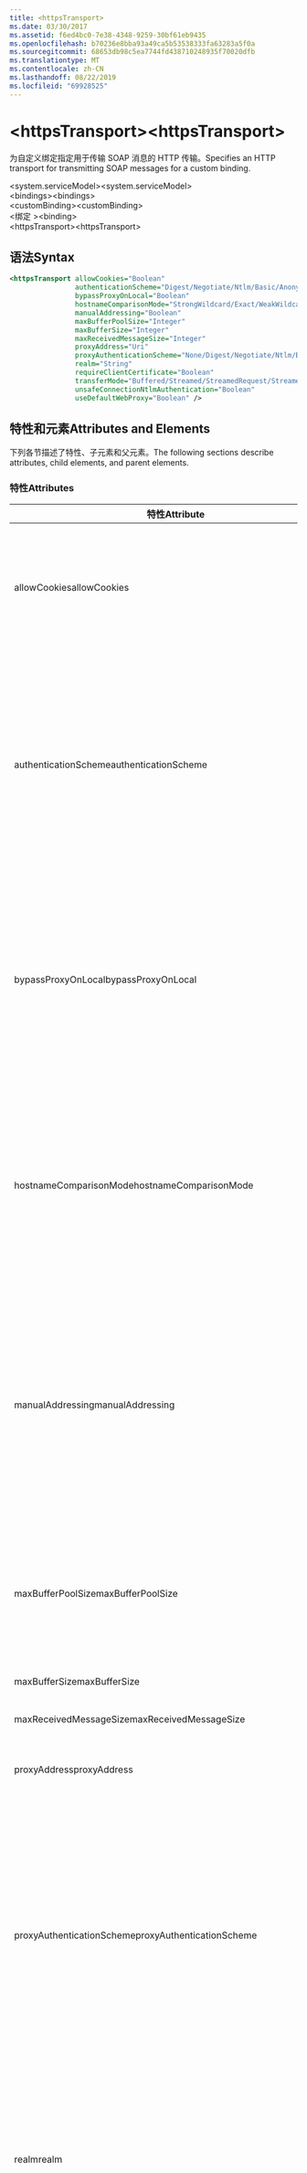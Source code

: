 ```yaml
---
title: <httpsTransport>
ms.date: 03/30/2017
ms.assetid: f6ed4bc0-7e38-4348-9259-30bf61eb9435
ms.openlocfilehash: b70236e8bba93a49ca5b53538333fa63283a5f0a
ms.sourcegitcommit: 68653db98c5ea7744fd438710248935f70020dfb
ms.translationtype: MT
ms.contentlocale: zh-CN
ms.lasthandoff: 08/22/2019
ms.locfileid: "69928525"
---
```

# <a name="httpstransport"></a><span data-ttu-id="8fb60-101">\<httpsTransport></span><span class="sxs-lookup"><span data-stu-id="8fb60-101">\<httpsTransport></span></span>
<span data-ttu-id="8fb60-102">为自定义绑定指定用于传输 SOAP 消息的 HTTP 传输。</span><span class="sxs-lookup"><span data-stu-id="8fb60-102">Specifies an HTTP transport for transmitting SOAP messages for a custom binding.</span></span>  
  
 <span data-ttu-id="8fb60-103">\<system.serviceModel></span><span class="sxs-lookup"><span data-stu-id="8fb60-103">\<system.serviceModel></span></span>  
<span data-ttu-id="8fb60-104">\<bindings></span><span class="sxs-lookup"><span data-stu-id="8fb60-104">\<bindings></span></span>  
<span data-ttu-id="8fb60-105">\<customBinding></span><span class="sxs-lookup"><span data-stu-id="8fb60-105">\<customBinding></span></span>  
<span data-ttu-id="8fb60-106">\<绑定 ></span><span class="sxs-lookup"><span data-stu-id="8fb60-106">\<binding></span></span>  
<span data-ttu-id="8fb60-107">\<httpsTransport></span><span class="sxs-lookup"><span data-stu-id="8fb60-107">\<httpsTransport></span></span>  
  
## <a name="syntax"></a><span data-ttu-id="8fb60-108">语法</span><span class="sxs-lookup"><span data-stu-id="8fb60-108">Syntax</span></span>  
  
```xml  
<httpsTransport allowCookies="Boolean"
                authenticationScheme="Digest/Negotiate/Ntlm/Basic/Anonymous"
                bypassProxyOnLocal="Boolean"
                hostnameComparisonMode="StrongWildcard/Exact/WeakWildcard"
                manualAddressing="Boolean"
                maxBufferPoolSize="Integer"
                maxBufferSize="Integer"
                maxReceivedMessageSize="Integer"
                proxyAddress="Uri"
                proxyAuthenticationScheme="None/Digest/Negotiate/Ntlm/Basic/Anonymous"
                realm="String"
                requireClientCertificate="Boolean"
                transferMode="Buffered/Streamed/StreamedRequest/StreamedResponse"
                unsafeConnectionNtlmAuthentication="Boolean"
                useDefaultWebProxy="Boolean" />
```  
  
## <a name="attributes-and-elements"></a><span data-ttu-id="8fb60-109">特性和元素</span><span class="sxs-lookup"><span data-stu-id="8fb60-109">Attributes and Elements</span></span>  
 <span data-ttu-id="8fb60-110">下列各节描述了特性、子元素和父元素。</span><span class="sxs-lookup"><span data-stu-id="8fb60-110">The following sections describe attributes, child elements, and parent elements.</span></span>  
  
### <a name="attributes"></a><span data-ttu-id="8fb60-111">特性</span><span class="sxs-lookup"><span data-stu-id="8fb60-111">Attributes</span></span>  
  
|<span data-ttu-id="8fb60-112">特性</span><span class="sxs-lookup"><span data-stu-id="8fb60-112">Attribute</span></span>|<span data-ttu-id="8fb60-113">描述</span><span class="sxs-lookup"><span data-stu-id="8fb60-113">Description</span></span>|  
|---------------|-----------------|  
|<span data-ttu-id="8fb60-114">allowCookies</span><span class="sxs-lookup"><span data-stu-id="8fb60-114">allowCookies</span></span>|<span data-ttu-id="8fb60-115">一个布尔值，指定客户端是否接受 Cookie 并在今后的请求中传播这些 Cookie。</span><span class="sxs-lookup"><span data-stu-id="8fb60-115">A Boolean value that specifies whether the client accepts cookies and propagates them on future requests.</span></span> <span data-ttu-id="8fb60-116">默认值为 `false`。</span><span class="sxs-lookup"><span data-stu-id="8fb60-116">The default is `false`.</span></span><br /><br /> <span data-ttu-id="8fb60-117">在与使用 Cookie 的 ASMX Web 服务进行交互时，可以使用此属性。</span><span class="sxs-lookup"><span data-stu-id="8fb60-117">You can use this attribute when you interact with ASMX Web services that use cookies.</span></span> <span data-ttu-id="8fb60-118">通过这种方式，可以确保从服务器返回的 Cookie 自动复制到客户端今后对该服务的所有请求。</span><span class="sxs-lookup"><span data-stu-id="8fb60-118">In this way, you can be sure that the cookies returned from the server are automatically copied to all future client requests for that service.</span></span>|  
|<span data-ttu-id="8fb60-119">authenticationScheme</span><span class="sxs-lookup"><span data-stu-id="8fb60-119">authenticationScheme</span></span>|<span data-ttu-id="8fb60-120">指定用来验证 HTTP 侦听器正在处理的客户端请求的协议。</span><span class="sxs-lookup"><span data-stu-id="8fb60-120">Specifies the protocol used to authenticate client requests being processed by an HTTP listener.</span></span> <span data-ttu-id="8fb60-121">包括以下有效值：</span><span class="sxs-lookup"><span data-stu-id="8fb60-121">Valid values include the following:</span></span><br /><br /> <span data-ttu-id="8fb60-122">摘要指定摘要式身份验证。</span><span class="sxs-lookup"><span data-stu-id="8fb60-122">-   Digest: Specifies digest authentication.</span></span><br /><span data-ttu-id="8fb60-123">沟通与客户端协商以确定身份验证方案。</span><span class="sxs-lookup"><span data-stu-id="8fb60-123">-   Negotiate: Negotiates with the client to determine the authentication scheme.</span></span> <span data-ttu-id="8fb60-124">如果客户端和服务器均支持 Kerberos，则使用 Kerberos；否则使用 NTLM。</span><span class="sxs-lookup"><span data-stu-id="8fb60-124">If both client and server support Kerberos, it is used; otherwise, NTLM is used.</span></span><br /><span data-ttu-id="8fb60-125">Ntlm指定 NTLM 身份验证。</span><span class="sxs-lookup"><span data-stu-id="8fb60-125">-   Ntlm: Specifies NTLM authentication.</span></span><br /><span data-ttu-id="8fb60-126">空白指定基本身份验证。</span><span class="sxs-lookup"><span data-stu-id="8fb60-126">-   Basic: Specifies basic authentication.</span></span><br /><span data-ttu-id="8fb60-127">匿名指定匿名身份验证。</span><span class="sxs-lookup"><span data-stu-id="8fb60-127">-   Anonymous: Specifies anonymous authentication.</span></span><br /><br /> <span data-ttu-id="8fb60-128">默认值为 Anonymous。</span><span class="sxs-lookup"><span data-stu-id="8fb60-128">The default is Anonymous.</span></span> <span data-ttu-id="8fb60-129">此属性的类型为 <xref:System.Net.AuthenticationSchemes>。</span><span class="sxs-lookup"><span data-stu-id="8fb60-129">This attribute is of type <xref:System.Net.AuthenticationSchemes>.</span></span> <span data-ttu-id="8fb60-130">此属性只能设置一次。</span><span class="sxs-lookup"><span data-stu-id="8fb60-130">This attribute can only be set once.</span></span>|  
|<span data-ttu-id="8fb60-131">bypassProxyOnLocal</span><span class="sxs-lookup"><span data-stu-id="8fb60-131">bypassProxyOnLocal</span></span>|<span data-ttu-id="8fb60-132">一个布尔值，指示是否对本地地址不使用代理服务器。</span><span class="sxs-lookup"><span data-stu-id="8fb60-132">A Boolean value that indicates whether to bypass the proxy server for local addresses.</span></span> <span data-ttu-id="8fb60-133">默认值为 `false`。</span><span class="sxs-lookup"><span data-stu-id="8fb60-133">The default is `false`.</span></span><br /><br /> <span data-ttu-id="8fb60-134">本地地址是指位于本地 LAN 或 Intranet 上的地址。</span><span class="sxs-lookup"><span data-stu-id="8fb60-134">A local address is one that is on the local LAN or intranet.</span></span><br /><br /> <span data-ttu-id="8fb60-135">Windows Communication Foundation (WCF) 总是忽略代理，如果服务地址以开始 `http://localhost` 。</span><span class="sxs-lookup"><span data-stu-id="8fb60-135">Windows Communication Foundation (WCF) always ignores the proxy if the service address begins with `http://localhost`.</span></span><br /><br /> <span data-ttu-id="8fb60-136">如果希望客户端在与同一台计算机上的服务通话时使用代理，则应使用主机名称而非 localhost。</span><span class="sxs-lookup"><span data-stu-id="8fb60-136">You should use the host name rather than localhost if you want clients to go through a proxy when talking to services on the same machine.</span></span>|  
|<span data-ttu-id="8fb60-137">hostnameComparisonMode</span><span class="sxs-lookup"><span data-stu-id="8fb60-137">hostnameComparisonMode</span></span>|<span data-ttu-id="8fb60-138">指定用于分析 URI 的 HTTP 主机名比较模式。</span><span class="sxs-lookup"><span data-stu-id="8fb60-138">Specifies the HTTP hostname comparison mode used to parse URIs.</span></span> <span data-ttu-id="8fb60-139">有效值为</span><span class="sxs-lookup"><span data-stu-id="8fb60-139">Valid values are,</span></span><br /><br /> <span data-ttu-id="8fb60-140">-StrongWildcard: ("+") 与指定方案、端口和相对 URI 的上下文中的所有可能的主机名匹配。</span><span class="sxs-lookup"><span data-stu-id="8fb60-140">-   StrongWildcard: ("+") matches all possible hostnames in the context of the specified scheme, port and relative URI.</span></span><br /><span data-ttu-id="8fb60-141">-Exact: 无通配符</span><span class="sxs-lookup"><span data-stu-id="8fb60-141">-   Exact: no wildcards</span></span><br /><span data-ttu-id="8fb60-142">-WeakWildcard: ("\*") 与指定方案、端口和相对 UIR 的上下文中的所有可能的主机名匹配, 它们未显式匹配或通过强通配符机制匹配。</span><span class="sxs-lookup"><span data-stu-id="8fb60-142">-   WeakWildcard: ("\*") matches all possible hostname in the context of the specified scheme, port and relative UIR that have not been matched explicitly or through the strong wildcard mechanism.</span></span><br /><br /> <span data-ttu-id="8fb60-143">默认值为 StrongWildcard。</span><span class="sxs-lookup"><span data-stu-id="8fb60-143">The default is StrongWildcard.</span></span> <span data-ttu-id="8fb60-144">此属性的类型为 `System.ServiceModel.HostnameComparison`。</span><span class="sxs-lookup"><span data-stu-id="8fb60-144">This attribute is of type `System.ServiceModel.HostnameComparison`.</span></span>|  
|<span data-ttu-id="8fb60-145">manualAddressing</span><span class="sxs-lookup"><span data-stu-id="8fb60-145">manualAddressing</span></span>|<span data-ttu-id="8fb60-146">一个使用户能够控制消息寻址的布尔值。</span><span class="sxs-lookup"><span data-stu-id="8fb60-146">A Boolean value that enables the user to take control of message addressing.</span></span> <span data-ttu-id="8fb60-147">此属性通常用于路由器方案。在该方案中，应用程序确定将消息发送到若干目标中的哪一个。</span><span class="sxs-lookup"><span data-stu-id="8fb60-147">This property is usually used in router scenarios, where the application determines which one of several destinations to send a message to.</span></span><br /><br /> <span data-ttu-id="8fb60-148">如果设置为 `true`，则通道假定已对消息进行寻址，而不再向其添加其他任何信息。</span><span class="sxs-lookup"><span data-stu-id="8fb60-148">When set to `true`, the channel assumes the message has already been addressed and does not add any additional information to it.</span></span> <span data-ttu-id="8fb60-149">然后，用户可以单独对每个消息进行寻址。</span><span class="sxs-lookup"><span data-stu-id="8fb60-149">The user can then address every message individually.</span></span><br /><br /> <span data-ttu-id="8fb60-150">如果设置为 `false`，则默认的 Windows Communication Foundation (WCF) 寻址机制将为所有消息自动创建地址。</span><span class="sxs-lookup"><span data-stu-id="8fb60-150">When set to `false`, the default Windows Communication Foundation (WCF) addressing mechanism automatically creates addresses for all messages.</span></span><br /><br /> <span data-ttu-id="8fb60-151">默认值为 `false`。</span><span class="sxs-lookup"><span data-stu-id="8fb60-151">The default is `false`.</span></span>|  
|<span data-ttu-id="8fb60-152">maxBufferPoolSize</span><span class="sxs-lookup"><span data-stu-id="8fb60-152">maxBufferPoolSize</span></span>|<span data-ttu-id="8fb60-153">一个正整数，指定缓冲池的最大大小。</span><span class="sxs-lookup"><span data-stu-id="8fb60-153">A positive integer that specifies the maximum size of the buffer pool.</span></span> <span data-ttu-id="8fb60-154">默认值为 524288。</span><span class="sxs-lookup"><span data-stu-id="8fb60-154">The default is 524288.</span></span><br /><br /> <span data-ttu-id="8fb60-155">WCF 的许多组件使用缓冲区。</span><span class="sxs-lookup"><span data-stu-id="8fb60-155">Many parts of WCF use buffers.</span></span> <span data-ttu-id="8fb60-156">每次使用缓冲区时，创建和销毁它们都将占用大量资源，而缓冲区的垃圾回收过程也是如此。</span><span class="sxs-lookup"><span data-stu-id="8fb60-156">Creating and destroying buffers each time they are used is expensive, and garbage collection for buffers is also expensive.</span></span> <span data-ttu-id="8fb60-157">利用缓冲池，可以从缓冲池中获得缓冲区，使用缓冲区，然后在完成工作后将其返回给缓冲池。</span><span class="sxs-lookup"><span data-stu-id="8fb60-157">With buffer pools, you can take a buffer from the pool, use it, and return it to the pool once you are done.</span></span> <span data-ttu-id="8fb60-158">这样就避免了创建和销毁缓冲区的系统开销。</span><span class="sxs-lookup"><span data-stu-id="8fb60-158">Thus the overhead in creating and destroying buffers is avoided.</span></span>|  
|<span data-ttu-id="8fb60-159">maxBufferSize</span><span class="sxs-lookup"><span data-stu-id="8fb60-159">maxBufferSize</span></span>|<span data-ttu-id="8fb60-160">一个正整数，指定缓冲区的最大大小。</span><span class="sxs-lookup"><span data-stu-id="8fb60-160">A positive integer that specifies the maximum size of the buffer.</span></span> <span data-ttu-id="8fb60-161">默认值为 524288。</span><span class="sxs-lookup"><span data-stu-id="8fb60-161">The default is 524288</span></span>|  
|<span data-ttu-id="8fb60-162">maxReceivedMessageSize</span><span class="sxs-lookup"><span data-stu-id="8fb60-162">maxReceivedMessageSize</span></span>|<span data-ttu-id="8fb60-163">一个正整数，指定可允许接收的最大消息大小。</span><span class="sxs-lookup"><span data-stu-id="8fb60-163">A positive integer that specifies the maximum allowable message size that can be received.</span></span> <span data-ttu-id="8fb60-164">默认值为 65536。</span><span class="sxs-lookup"><span data-stu-id="8fb60-164">The default is 65536.</span></span>|  
|<span data-ttu-id="8fb60-165">proxyAddress</span><span class="sxs-lookup"><span data-stu-id="8fb60-165">proxyAddress</span></span>|<span data-ttu-id="8fb60-166">一个指定 HTTP 代理的地址的 URI。</span><span class="sxs-lookup"><span data-stu-id="8fb60-166">A URI that specifies the address of the HTTP proxy.</span></span> <span data-ttu-id="8fb60-167">如果 `useSystemWebProxy` 为 `true`，则此设置必须为 `null`。</span><span class="sxs-lookup"><span data-stu-id="8fb60-167">If `useSystemWebProxy` is `true`, this setting must be `null`.</span></span> <span data-ttu-id="8fb60-168">默认值为 `null`。</span><span class="sxs-lookup"><span data-stu-id="8fb60-168">The default is `null`.</span></span>|  
|<span data-ttu-id="8fb60-169">proxyAuthenticationScheme</span><span class="sxs-lookup"><span data-stu-id="8fb60-169">proxyAuthenticationScheme</span></span>|<span data-ttu-id="8fb60-170">指定用于验证 HTTP 代理正在处理的客户端请求的协议。</span><span class="sxs-lookup"><span data-stu-id="8fb60-170">Specifies the protocol used for authenticating client requests being processed by an HTTP proxy.</span></span> <span data-ttu-id="8fb60-171">包括以下有效值：</span><span class="sxs-lookup"><span data-stu-id="8fb60-171">Valid values include the following:</span></span><br /><br /> <span data-ttu-id="8fb60-172">内容不执行任何身份验证。</span><span class="sxs-lookup"><span data-stu-id="8fb60-172">-   None: No authentication is performed.</span></span><br /><span data-ttu-id="8fb60-173">摘要指定摘要式身份验证。</span><span class="sxs-lookup"><span data-stu-id="8fb60-173">-   Digest: Specifies digest authentication.</span></span><br /><span data-ttu-id="8fb60-174">沟通与客户端协商以确定身份验证方案。</span><span class="sxs-lookup"><span data-stu-id="8fb60-174">-   Negotiate: Negotiates with the client to determine the authentication scheme.</span></span> <span data-ttu-id="8fb60-175">如果客户端和服务器均支持 Kerberos，则使用 Kerberos；否则使用 NTLM。</span><span class="sxs-lookup"><span data-stu-id="8fb60-175">If both client and server support Kerberos, it is used; otherwise, NTLM is used.</span></span><br /><span data-ttu-id="8fb60-176">Ntlm指定 NTLM 身份验证。</span><span class="sxs-lookup"><span data-stu-id="8fb60-176">-   Ntlm: Specifies NTLM authentication.</span></span><br /><span data-ttu-id="8fb60-177">空白指定基本身份验证。</span><span class="sxs-lookup"><span data-stu-id="8fb60-177">-   Basic: Specifies basic authentication.</span></span><br /><span data-ttu-id="8fb60-178">匿名指定匿名身份验证。</span><span class="sxs-lookup"><span data-stu-id="8fb60-178">-   Anonymous: Specifies anonymous authentication.</span></span><br /><br /> <span data-ttu-id="8fb60-179">默认值为 Anonymous。</span><span class="sxs-lookup"><span data-stu-id="8fb60-179">The default is Anonymous.</span></span> <span data-ttu-id="8fb60-180">此属性的类型为 <xref:System.Net.AuthenticationSchemes>。</span><span class="sxs-lookup"><span data-stu-id="8fb60-180">This attribute is of type <xref:System.Net.AuthenticationSchemes>.</span></span> <span data-ttu-id="8fb60-181">请注意<xref:System.Net.AuthenticationSchemes.IntegratedWindowsAuthentication?displayProperty=nameWithType> , 不支持。</span><span class="sxs-lookup"><span data-stu-id="8fb60-181">Note that <xref:System.Net.AuthenticationSchemes.IntegratedWindowsAuthentication?displayProperty=nameWithType> is not supported.</span></span>|  
|<span data-ttu-id="8fb60-182">realm</span><span class="sxs-lookup"><span data-stu-id="8fb60-182">realm</span></span>|<span data-ttu-id="8fb60-183">一个指定要在代理/服务器上使用的领域的字符串。</span><span class="sxs-lookup"><span data-stu-id="8fb60-183">A string that specifies the realm to use on the proxy/server.</span></span> <span data-ttu-id="8fb60-184">默认值为一个空字符串。</span><span class="sxs-lookup"><span data-stu-id="8fb60-184">The default is an empty string.</span></span><br /><br /> <span data-ttu-id="8fb60-185">服务器使用领域将受保护的资源分区。</span><span class="sxs-lookup"><span data-stu-id="8fb60-185">Servers use realms to partition protected resources.</span></span> <span data-ttu-id="8fb60-186">每个分区都可以有自己的身份验证方案和/或授权数据库。</span><span class="sxs-lookup"><span data-stu-id="8fb60-186">Each partition can have its own authentication scheme and/or authorization database.</span></span> <span data-ttu-id="8fb60-187">领域仅用于基本和摘要式身份验证。</span><span class="sxs-lookup"><span data-stu-id="8fb60-187">Realms are used only for basic and digest authentication.</span></span> <span data-ttu-id="8fb60-188">在客户端成功进行身份验证之后，该身份验证对给定领域内的所有资源都有效。</span><span class="sxs-lookup"><span data-stu-id="8fb60-188">After a client successfully authenticates, the authentication is valid for all resources in a given realm.</span></span> <span data-ttu-id="8fb60-189">有关领域的详细说明, 请参阅[IETF 网站](https://www.ietf.org)上的 RFC 2617。</span><span class="sxs-lookup"><span data-stu-id="8fb60-189">For a detailed description of realms, see RFC 2617 at the [IETF website](https://www.ietf.org).</span></span>|  
|<span data-ttu-id="8fb60-190">requireClientCertificate</span><span class="sxs-lookup"><span data-stu-id="8fb60-190">requireClientCertificate</span></span>|<span data-ttu-id="8fb60-191">一个布尔值，指定服务器是否要求客户端提供一个客户端证书作为 HTTPS 握手的一部分。</span><span class="sxs-lookup"><span data-stu-id="8fb60-191">A Boolean value that specifies if the server requires the client to provide a client certificate as part of the HTTPS handshake.</span></span> <span data-ttu-id="8fb60-192">默认值为 `false`。</span><span class="sxs-lookup"><span data-stu-id="8fb60-192">The default is `false`.</span></span>|  
|<span data-ttu-id="8fb60-193">transferMode</span><span class="sxs-lookup"><span data-stu-id="8fb60-193">transferMode</span></span>|<span data-ttu-id="8fb60-194">指定对消息进行缓冲处理还是流式处理，或者指定消息是请求还是响应。</span><span class="sxs-lookup"><span data-stu-id="8fb60-194">Specifies whether messages are buffered or streamed or a request or response.</span></span> <span data-ttu-id="8fb60-195">包括以下有效值：</span><span class="sxs-lookup"><span data-stu-id="8fb60-195">Valid values include the following:</span></span><br /><br /> <span data-ttu-id="8fb60-196">缓冲区请求和响应消息进行缓冲处理。</span><span class="sxs-lookup"><span data-stu-id="8fb60-196">-   Buffered: The request and response messages are buffered.</span></span><br /><span data-ttu-id="8fb60-197">流式传输传输请求和响应消息。</span><span class="sxs-lookup"><span data-stu-id="8fb60-197">-   Streamed: The request and response messages are streamed.</span></span><br /><span data-ttu-id="8fb60-198">StreamedRequest对请求消息进行流式处理，对响应消息进行缓冲处理。</span><span class="sxs-lookup"><span data-stu-id="8fb60-198">-   StreamedRequest: The request message is streamed and the response message is buffered.</span></span><br /><span data-ttu-id="8fb60-199">StreamedResponse对请求消息进行缓冲处理，对响应消息进行流式处理。</span><span class="sxs-lookup"><span data-stu-id="8fb60-199">-   StreamedResponse: The request message is buffered and the response message is streamed.</span></span><br /><br /> <span data-ttu-id="8fb60-200">默认值为 Buffered。</span><span class="sxs-lookup"><span data-stu-id="8fb60-200">The default is Buffered.</span></span> <span data-ttu-id="8fb60-201">此属性的类型为 <xref:System.ServiceModel.TransferMode>。</span><span class="sxs-lookup"><span data-stu-id="8fb60-201">This attribute is of type <xref:System.ServiceModel.TransferMode>.</span></span>|  
|<span data-ttu-id="8fb60-202">unsafeConnectionNtlmAuthentication</span><span class="sxs-lookup"><span data-stu-id="8fb60-202">unsafeConnectionNtlmAuthentication</span></span>|<span data-ttu-id="8fb60-203">一个布尔值，指定是否在服务器上启用不安全连接共享。</span><span class="sxs-lookup"><span data-stu-id="8fb60-203">A Boolean value that specifies whether Unsafe Connection Sharing is enabled on the server.</span></span> <span data-ttu-id="8fb60-204">默认值为 `false`。</span><span class="sxs-lookup"><span data-stu-id="8fb60-204">The default is `false`.</span></span> <span data-ttu-id="8fb60-205">如果启用，将对每个 TCP 连接执行一次 NTLM 身份验证。</span><span class="sxs-lookup"><span data-stu-id="8fb60-205">If enabled, NTLM authentication is performed once on each TCP connection.</span></span>|  
|<span data-ttu-id="8fb60-206">useDefaultWebProxy</span><span class="sxs-lookup"><span data-stu-id="8fb60-206">useDefaultWebProxy</span></span>|<span data-ttu-id="8fb60-207">一个布尔值，指定是否使用计算机范围的代理设置，而不使用用户特定的设置。</span><span class="sxs-lookup"><span data-stu-id="8fb60-207">A Boolean value that specifies whether the machine-wide proxy settings are used rather than the user specific settings.</span></span> <span data-ttu-id="8fb60-208">默认值为 `true`。</span><span class="sxs-lookup"><span data-stu-id="8fb60-208">The default is `true`.</span></span>|  
  
### <a name="child-elements"></a><span data-ttu-id="8fb60-209">子元素</span><span class="sxs-lookup"><span data-stu-id="8fb60-209">Child Elements</span></span>  
 <span data-ttu-id="8fb60-210">无。</span><span class="sxs-lookup"><span data-stu-id="8fb60-210">None.</span></span>  
  
### <a name="parent-elements"></a><span data-ttu-id="8fb60-211">父元素</span><span class="sxs-lookup"><span data-stu-id="8fb60-211">Parent Elements</span></span>  
  
|<span data-ttu-id="8fb60-212">元素</span><span class="sxs-lookup"><span data-stu-id="8fb60-212">Element</span></span>|<span data-ttu-id="8fb60-213">描述</span><span class="sxs-lookup"><span data-stu-id="8fb60-213">Description</span></span>|  
|-------------|-----------------|  
|[<span data-ttu-id="8fb60-214">\<binding></span><span class="sxs-lookup"><span data-stu-id="8fb60-214">\<binding></span></span>](../../../misc/binding.md)|<span data-ttu-id="8fb60-215">定义自定义绑定的所有绑定功能。</span><span class="sxs-lookup"><span data-stu-id="8fb60-215">Defines all binding capabilities of the custom binding.</span></span>|  
  
## <a name="remarks"></a><span data-ttu-id="8fb60-216">备注</span><span class="sxs-lookup"><span data-stu-id="8fb60-216">Remarks</span></span>  
 <span data-ttu-id="8fb60-217">`httpsTransport` 元素是创建实现 HTTPS 传输协议的自定义绑定的起始点。</span><span class="sxs-lookup"><span data-stu-id="8fb60-217">The `httpsTransport` element is the starting point for creating a custom binding that implements the HTTPS transport protocol.</span></span> <span data-ttu-id="8fb60-218">HTTPS 是用于安全互操作性用途的主要传输。</span><span class="sxs-lookup"><span data-stu-id="8fb60-218">HTTPS is the primary transport used for secure interoperability purposes.</span></span> <span data-ttu-id="8fb60-219">Windows Communication Foundation (WCF) 支持 HTTPS, 以确保与其他 Web 服务堆栈的互操作性。</span><span class="sxs-lookup"><span data-stu-id="8fb60-219">HTTPS is supported by the Windows Communication Foundation (WCF) to ensure interoperability with other Web services stacks.</span></span>  
  
## <a name="see-also"></a><span data-ttu-id="8fb60-220">请参阅</span><span class="sxs-lookup"><span data-stu-id="8fb60-220">See also</span></span>

- <xref:System.ServiceModel.Configuration.HttpsTransportElement>
- <xref:System.ServiceModel.Channels.HttpsTransportBindingElement>
- <xref:System.ServiceModel.Channels.TransportBindingElement>
- <xref:System.ServiceModel.Channels.CustomBinding>
- [<span data-ttu-id="8fb60-221">传输</span><span class="sxs-lookup"><span data-stu-id="8fb60-221">Transports</span></span>](../../../wcf/feature-details/transports.md)
- [<span data-ttu-id="8fb60-222">选择传输</span><span class="sxs-lookup"><span data-stu-id="8fb60-222">Choosing a Transport</span></span>](../../../wcf/feature-details/choosing-a-transport.md)
- [<span data-ttu-id="8fb60-223">绑定</span><span class="sxs-lookup"><span data-stu-id="8fb60-223">Bindings</span></span>](../../../wcf/bindings.md)
- [<span data-ttu-id="8fb60-224">扩展绑定</span><span class="sxs-lookup"><span data-stu-id="8fb60-224">Extending Bindings</span></span>](../../../wcf/extending/extending-bindings.md)
- [<span data-ttu-id="8fb60-225">自定义绑定</span><span class="sxs-lookup"><span data-stu-id="8fb60-225">Custom Bindings</span></span>](../../../wcf/extending/custom-bindings.md)
- [<span data-ttu-id="8fb60-226">\<customBinding></span><span class="sxs-lookup"><span data-stu-id="8fb60-226">\<customBinding></span></span>](custombinding.md)
